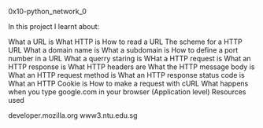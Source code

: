 0x10-python_network_0

In this project I learnt about:

What a URL is
What HTTP is
How to read a URL
The scheme for a HTTP URL
What a domain name is
What a subdomain is
How to define a port number in a URL
What a querry staring is
WHat a HTTP request is
What an HTTP response is
What HTTP headers are
What the HTTP message body is
What an HTTP request method is
What an HTTP response status code is
What an HTTP Cookie is
How to make a request with cURL
What happens when you type google.com in your browser (Application level)
Resources used

developer.mozilla.org
www3.ntu.edu.sg
